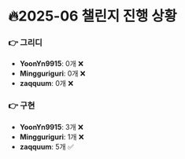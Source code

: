 # 🔥2025-06 챌린지 진행 상황

### 👉 그리디
- **YoonYn9915**: 0개 ❌
- **Mingguriguri**: 0개 ❌
- **zaqquum**: 0개 ❌


### 👉 구현
- **YoonYn9915**: 3개 ❌
- **Mingguriguri**: 1개 ❌
- **zaqquum**: 5개 ✅


